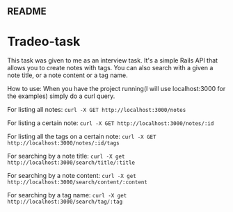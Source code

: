 ## README
Tradeo-task
===========


This task was given to me as an interview task. It's a simple Rails API that allows you to create notes with tags.
You can also search with a given a note title, or a note content or a tag name.

How to use:
  When you have the project running(I will use localhost:3000 for the examples) simply do a curl query.

  For listing all notes:
    `curl -X GET http://localhost:3000/notes`

  For listing a certain note:
    `curl -X GET http://localhost:3000/notes/:id` 

  For listing all the tags on a certain note:
    `curl -X GET http://localhost:3000/notes/:id/tags`

  For searching by a note title:
    `curl -X get http://localhost:3000/search/title/:title`

  For searching by a note content:
    `curl -X get http://localhost:3000/search/content/:content`

  For searching by a tag name:
    `curl -X get http://localhost:3000/search/tag/:tag`